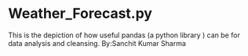# Weather_Forecast.py
This is the depiction of how useful pandas (a python library ) can be for data analysis and cleansing.
<mr>
By:Sanchit Kumar Sharma
